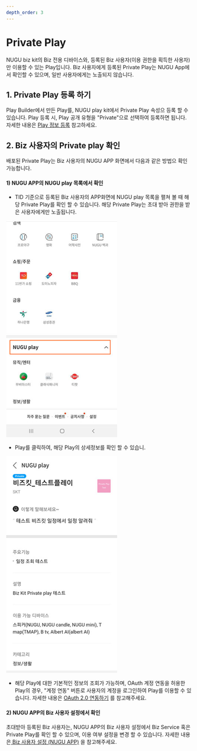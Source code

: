 ```yaml
---
depth_order: 3
---
```


# Private Play

NUGU biz kit의 Biz 전용 디바이스와, 등록된 Biz 사용자(이용 권한을 획득한 사용자)만 이용할 수 있는 Play입니다. Biz 사용자에게 등록된 Private Play는 NUGU App에서 확인할 수 있으며, 일반 사용자에게는 노출되지 않습니다.

## 1. Private Play 등록 하기

Play Builder에서 만든 Play를, NUGU play kit에서 Private Play 속성으 등록 할 수 있습니다. Play 등록 시, Play 공개 유형을 "Private"으로 선택하여 등록하면 됩니다. 자세한 내용은 [Play 정보 등록](../nugu-play/play-registration-and-review/register-a-play) 참고하세요.

## 2. Biz 사용자의 Private play 확인

배포된 Private Play는 Biz 사용자의 NUGU APP 화면에서 다음과 같은 방법으 확인 가능합니다.

#### 1) NUGU APP의 NUGU play 목록에서 확인

* TID 기준으로 등록된 Biz 사용자의 APP화면에 NUGU play 목록을 펼쳐 볼 때 해당 Private Play를 확인 할 수 있습니다. 해당 Private Play는 초대 받아 권한을 받은 사용자에게만 노출됩니다.

![](../assets/images/private-play-01.jpg)

* Play를 클릭하여, 해당 Play의 상세정보를 확인 할 수 있습니.

![](../assets/images/private-play-02.jpg)

* 해당 Play에 대한 기본적인 정보의 조회가 가능하며, OAuth 계정 연동을 허용한 Play의 경우, "계정 연동" 버튼로 사용자의 계정을 로그인하여 Play를 이용할 수 있습니다. 자세한 내용은 [OAuth 2.0 연동하기](../nugu-play/create-plays-with-play-builder/link-oauth20) 를 참고해주세요.

#### 2) NUGU APP의 Biz 사용자 설정에서 확인

초대받아 등록된 Biz 사용자는, NUGU APP의 Biz 사용자 설정에서 Biz Service 혹은 Private Play를 확인 할 수 있으며, 이용 여부 설정을 변경 할 수 있습니다. 자세한 내용은[ Biz 사용자 설정 (NUGU APP)](manage-enrolled-user/biz-nugu-app) 을 참고해주세요.
